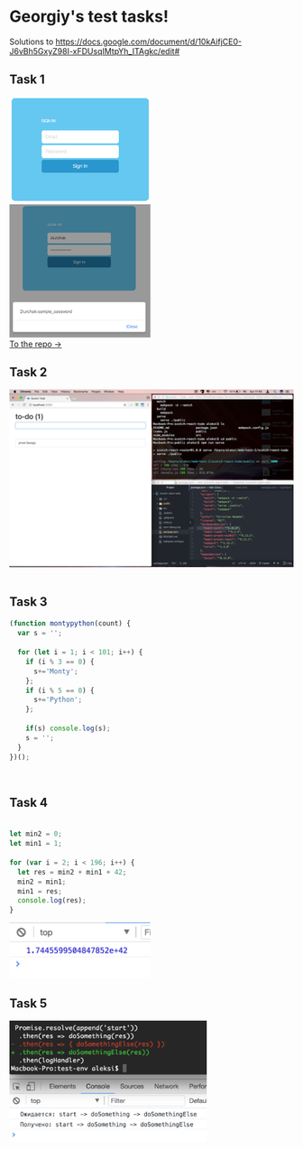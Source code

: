 # Georgiy's test tasks!
Solutions to https://docs.google.com/document/d/10kAifjCE0-J6vBh5GxyZ98I-xFDUsqIMtpYh_ITAgkc/edit#

## Task 1
<img src="task1/task1-screenshot.png" width="250"><br>
<img src="task1/button-click-alert.png" width="250"><br>
[To the repo ->](https://github.com/ururualeksi/test-tasks/tree/master/task1)
<br>
## Task 2
<img src="task2.png" width="750"><br>
<br>
## Task 3
```javascript
(function montypython(count) {
  var s = '';

  for (let i = 1; i < 101; i++) {
    if (i % 3 == 0) {
      s+='Monty';
    };
    if (i % 5 == 0) {
      s+='Python';
    };

    if(s) console.log(s);
    s = '';
  }
})();

```
<br>

## Task 4
```javascript

let min2 = 0;
let min1 = 1;

for (var i = 2; i < 196; i++) {
  let res = min2 + min1 + 42;
  min2 = min1;
  min1 = res;
  console.log(res);
}

```
<img src="task4.png" width="250"><br>
## Task 5
<img src="task5.png" width="350"><br>
